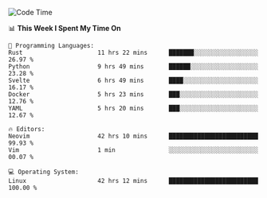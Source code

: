 <!-- [![Top Langs](https://github-readme-stats.vercel.app/api/top-langs/?username=gagahsyuja&theme=dracula&hide_border=true&border_radius=7)](https://github.com/anuraghazra/github-readme-stats) -->

<!--START_SECTION:waka-->
![Code Time](http://img.shields.io/badge/Code%20Time-1%2C040%20hrs%2053%20mins-blue)

📊 **This Week I Spent My Time On** 

```text
💬 Programming Languages: 
Rust                     11 hrs 22 mins      ███████░░░░░░░░░░░░░░░░░░   26.97 % 
Python                   9 hrs 49 mins       ██████░░░░░░░░░░░░░░░░░░░   23.28 % 
Svelte                   6 hrs 49 mins       ████░░░░░░░░░░░░░░░░░░░░░   16.17 % 
Docker                   5 hrs 23 mins       ███░░░░░░░░░░░░░░░░░░░░░░   12.76 % 
YAML                     5 hrs 20 mins       ███░░░░░░░░░░░░░░░░░░░░░░   12.67 % 

🔥 Editors: 
Neovim                   42 hrs 10 mins      █████████████████████████   99.93 % 
Vim                      1 min               ░░░░░░░░░░░░░░░░░░░░░░░░░   00.07 % 

💻 Operating System: 
Linux                    42 hrs 12 mins      █████████████████████████   100.00 % 
```


<!--END_SECTION:waka-->
